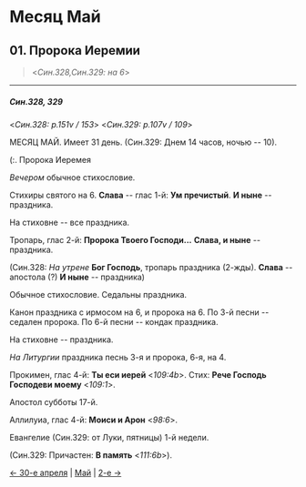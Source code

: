 
# Месяц Май

## 01. Пророка Иеремии 

> <*Син.328,Син.329: на 6*>

---

##### Син.328, 329

<*Син.328: p.151v / 153*>
<*Син.329: p.107v / 109*>

МЕСЯЦ МАЙ. Имеет 31 день. (Син.329: Днем 14 часов, ночью -- 10).

(:. Пророка Иеремея

*Вечером* обычное стихословие.

Стихиры святого на 6. 
**Слава** -- глас 1-й: **Ум пречистый**.
**И ныне** -- праздника. 

На стиховне -- все праздника. 

Тропарь, глас 2-й: **Пророка Твоего Господи...**
**Слава, и ныне** -- праздника. 

(Син.328: *На утрене* **Бог Господь**, тропарь праздника (2-жды). 
**Слава** -- апостола (?) **И ныне** -- праздника)

Обычное стихословие. Седальны праздника. 

Канон праздника с ирмосом на 6, и пророка на 6. 
По 3-й песни -- седален пророка. 
По 6-й песни -- кондак праздника. 

На стиховне -- праздника. 

*На Литургии* праздника песнь 3-я и пророка, 6-я, на 4.

Прокимен, глас 4-й: **Ты еси иерей** <*109:4b*>. 
Стих: **Рече Господь Господеви моему** <*109:1*>. 

Апостол субботы 17-й. 

Аллилуиа, глас 4-й: **Моиси и Арон** <*98:6*>.

Евангелие (Син.329: от Луки, пятницы) 1-й недели. 

(Син.329: Причастен: **В память** <*111:6b*>). 

[← 30-е апреля](../04_april/04_30_SAB.ru.md) | [Май](README.md#1-й) | [2-е →](05_02_SAB.ru.md)
